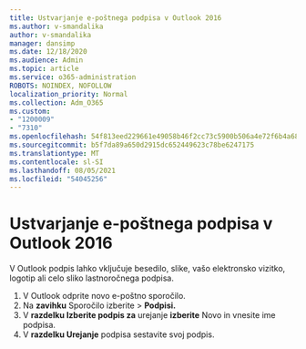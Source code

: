 ```yaml
---
title: Ustvarjanje e-poštnega podpisa v Outlook 2016
ms.author: v-smandalika
author: v-smandalika
manager: dansimp
ms.date: 12/18/2020
ms.audience: Admin
ms.topic: article
ms.service: o365-administration
ROBOTS: NOINDEX, NOFOLLOW
localization_priority: Normal
ms.collection: Adm_O365
ms.custom:
- "1200009"
- "7310"
ms.openlocfilehash: 54f813eed229661e49058b46f2cc73c5900b506a4e72f6b4a6818603f18dbd29
ms.sourcegitcommit: b5f7da89a650d2915dc652449623c78be6247175
ms.translationtype: MT
ms.contentlocale: sl-SI
ms.lasthandoff: 08/05/2021
ms.locfileid: "54045256"
---
```

# <a name="create-an-email-signature-in-outlook-2016"></a>Ustvarjanje e-poštnega podpisa v Outlook 2016

V Outlook podpis lahko vključuje besedilo, slike, vašo elektronsko vizitko, logotip ali celo sliko lastnoročnega podpisa.

1. V Outlook odprite novo e-poštno sporočilo.
2. Na **zavihku** Sporočilo izberite   >  **Podpisi.**
3. V **razdelku Izberite podpis za** urejanje **izberite** Novo in vnesite ime podpisa.
4. V **razdelku Urejanje** podpisa sestavite svoj podpis.
